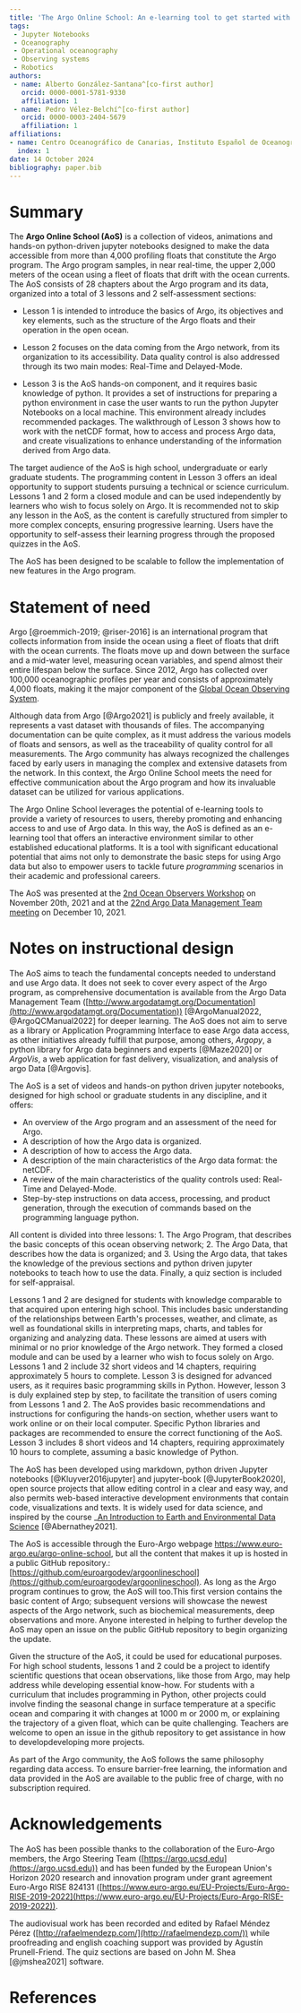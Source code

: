 ```yaml
---
title: 'The Argo Online School: An e-learning tool to get started with Argo'
tags:
 - Jupyter Notebooks
 - Oceanography
 - Operational oceanography
 - Observing systems
 - Robotics
authors:
 - name: Alberto González-Santana^[co-first author]
   orcid: 0000-0001-5781-9330
   affiliation: 1
 - name: Pedro Vélez-Belchí^[co-first author]
   orcid: 0000-0003-2404-5679
   affiliation: 1
affiliations:
- name: Centro Oceanográfico de Canarias, Instituto Español de Oceanografía (IEO - CSIC)
  index: 1
date: 14 October 2024
bibliography: paper.bib
---
```


# Summary

The **Argo Online School (AoS)** is a collection of videos, animations and hands-on python-driven jupyter notebooks designed to make the data accessible from more than 4,000 profiling floats that constitute the Argo program. The Argo program samples, in near real-time, the upper 2,000 meters of the ocean using a fleet of floats that drift with the ocean currents. The AoS consists of 28 chapters about the Argo program and its data, organized into a total of 3 lessons and 2 self-assessment sections:

* Lesson 1 is intended to introduce the basics of Argo, its objectives and key elements, such as the structure of the Argo floats and their operation in the open ocean.

* Lesson 2 focuses on the data coming from the Argo network, from its organization to its accessibility. Data quality control is also addressed through its two main modes: Real-Time and Delayed-Mode.

* Lesson 3 is the AoS hands-on component, and it requires basic knowledge of python. It provides a set of instructions for preparing a python environment in case the user wants to run the python Jupyter Notebooks on a local machine. This environment already includes recommended packages. The walkthrough of Lesson 3 shows how to work with the netCDF format, how to access and process Argo data, and create visualizations to enhance understanding of the information derived from Argo data.

The target audience of the AoS is high school, undergraduate or early graduate students. The programming content in Lesson 3 offers an ideal opportunity to support students pursuing a technical or science curriculum. Lessons 1 and 2 form a closed module and can be used independently by learners who wish to focus solely on Argo. It is recommended not to skip any lesson in the AoS, as the content is carefully structured from simpler to more complex concepts, ensuring progressive learning. Users have the opportunity to self-assess their learning progress through the proposed quizzes in the AoS.

The AoS has been designed to be scalable to follow the implementation of new features in the Argo program.

# Statement of need

Argo [@roemmich-2019; @riser-2016] is an international program that collects information from inside the ocean using a fleet of floats that drift with the ocean currents. The floats move up and down between the surface and a mid-water level, measuring ocean variables, and spend almost their entire lifespan below the surface. Since 2012, Argo has collected over 100,000 oceanographic profiles per year and consists of approximately 4,000 floats, making it the major component of the [Global Ocean Observing System](https://www.goosocean.org/).

Although data from Argo [@Argo2021] is publicly and freely available, it represents a vast dataset with thousands of files. The accompanying documentation can be quite complex, as it must address the various models of floats and sensors, as well as the traceability of quality control for all measurements. The Argo community has always recognized the challenges faced by early users in managing the complex and extensive datasets from the network. In this context, the Argo Online School meets the need for effective communication about the Argo program and how its invaluable dataset can be utilized for various applications.

The Argo Online School leverages the potential of e-learning tools to provide a variety of resources to users, thereby promoting and enhancing access to and use of Argo data. In this way, the AoS is defined as an e-learning tool that offers an interactive environment similar to other established educational platforms. It is a tool with significant educational potential that aims not only to demonstrate the basic steps for using Argo data but also to empower users to tackle future _programming_ scenarios in their academic and professional careers.

The AoS was presented at the [2nd Ocean Observers Workshop](https://bit.ly/3pUChmJ) on November 20th, 2021  and at the [22nd Argo Data Management Team meeting](https://bit.ly/3e39rLL) on December 10, 2021.

# Notes on instructional design

The AoS aims to teach the fundamental concepts needed to understand and use Argo data. It does not seek to cover every aspect of the Argo program, as comprehensive documentation is available from the Argo Data Management Team ([http://www.argodatamgt.org/Documentation](http://www.argodatamgt.org/Documentation)) [@ArgoManual2022, @ArgoQCManual2022] for deeper learning. The AoS does not aim to serve as a library or Application Programming Interface to ease Argo data access, as other initiatives already fulfill that purpose, among others, *Argopy*, a python library for Argo data beginners and experts [@Maze2020] or  *ArgoVis*, a web application for fast delivery, visualization, and analysis of argo Data [@Argovis].

The AoS is a set of videos and hands-on python driven jupyter notebooks, designed for high school or graduate students in any discipline, and it offers:

* An overview of the Argo program and an assessment of the need for Argo.
* A description of how the Argo data is organized.
* A description of how to access the Argo data.
* A description of the main characteristics of the Argo data format: the netCDF.
* A review of the main characteristics of the quality controls used: Real-Time and Delayed-Mode.
* Step-by-step instructions on data access, processing, and product generation, through the execution of commands based on the programming language python.

All content is divided into three lessons: 1. The Argo Program, that describes the basic concepts of this ocean observing network; 2. The Argo Data, that describes how the data is organized; and 3. Using the Argo data, that takes the knowledge of the previous sections and python driven jupyter notebooks to teach how to use the data. Finally, a quiz section is included for self-appraisal.

Lessons 1 and 2 are designed for students with knowledge comparable to that acquired upon entering high school. This includes basic understanding of the relationships between Earth's processes, weather, and climate, as well as foundational skills in interpreting maps, charts, and tables for organizing and analyzing data. These lessons are aimed at users with minimal or no prior knowledge of the Argo network. They formed a closed module and can be used by a learner who wish to focus solely on Argo. Lessons 1 and 2 include 32 short videos and 14 chapters, requiring approximately 5 hours to complete. Lesson 3 is designed for advanced users, as it requires basic programming skills in Python. However, lesson 3 is duly explained step by step, to facilitate the transition of users coming from Lessons 1 and 2. The AoS provides basic recommendations and instructions for configuring the hands-on section, whether users want to work online or on their local computer. Specific Python libraries and packages are recommended to ensure the correct functioning of the AoS. Lesson 3 includes 8 short videos and 14 chapters, requiring approximately 10 hours to complete, assuming a basic knowledge of Python.

The AoS has been developed using markdown, python driven Jupyter notebooks [@Kluyver2016jupyter] and jupyter-book [@JupyterBook2020], open source projects that allow editing control in a clear and easy way, and also permits web-based interactive development environments that contain code, visualizations and texts. It is widely used for data science, and inspired by the course _[An Introduction to Earth and Environmental Data Science](https://earth-env-data-science.github.io/intro.html) [@Abernathey2021]. 

The AoS is accessible through the Euro-Argo webpage https://www.euro-argo.eu/argo-online-school, but all the content that makes it up is hosted in a public GitHub repository.: [https://github.com/euroargodev/argoonlineschool](https://github.com/euroargodev/argoonlineschool). As long as the Argo program continues to grow, the AoS will too.This first version contains the basic content of Argo; subsequent versions will showcase the newest aspects of the Argo network, such as biochemical measurements, deep observations and more. Anyone interested in helping to further develop the AoS may open an issue on the public GitHub repository to begin organizing the update.

Given the structure of the AoS, it could be used for educational purposes. For high school students, lessons 1 and 2 could be a project to identify scientific questions that ocean observations, like those from Argo, may help address while developing essential know-how.  For students with a curriculum that includes programming in Python, other projects could involve finding the seasonal change in surface temperature at a specific ocean and comparing it with changes at 1000 m or 2000 m, or explaining the trajectory of a given float, which can be quite challenging.  Teachers are welcome to open an issue in the github repository to get assistance in how to developdeveloping more projects.

As part of the Argo community, the AoS follows the same philosophy regarding data access. To ensure barrier-free learning, the information and data provided in the AoS are available to the public free of charge, with no subscription required.

# Acknowledgements

The AoS has been possible thanks to the collaboration of the Euro-Argo members, the Argo Steering Team ([https://argo.ucsd.edu](https://argo.ucsd.edu)) and has been funded by the European Union's Horizon 2020 research and innovation program under grant agreement Euro-Argo RISE 824131 ([https://www.euro-argo.eu/EU-Projects/Euro-Argo-RISE-2019-2022](https://www.euro-argo.eu/EU-Projects/Euro-Argo-RISE-2019-2022)).

The audiovisual work has been recorded and edited by Rafael Méndez Pérez ([http://rafaelmendezp.com/](http://rafaelmendezp.com/)) while proofreading and english coaching support was provided by Agustín Prunell-Friend. The quiz sections are based on John M. Shea [@jmshea2021] software.

# References